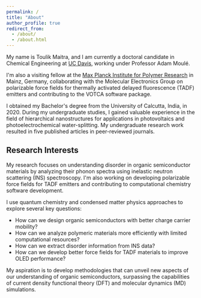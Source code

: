 ```yaml
---
permalink: /
title: "About"
author_profile: true
redirect_from: 
  - /about/
  - /about.html
---
```


My name is Toulik Maitra, and I am currently a doctoral candidate in Chemical Engineering at <a href="https://www.ucdavis.edu/" target="_blank">UC Davis</a>, working under Professor Adam Moulé. 

I'm also a visiting fellow at the <a href="https://www.mpip-mainz.mpg.de/" target="_blank">Max Planck Institute for Polymer Research</a> in Mainz, Germany, collaborating with the Molecular Electronics Group on polarizable force fields for thermally activated delayed fluorescence (TADF) emitters and contributing to the VOTCA software package.

I obtained my Bachelor's degree from the University of Calcutta, India, in 2020. During my undergraduate studies, I gained valuable experience in the field of hierarchical nanostructures for applications in photovoltaics and photoelectrochemical water-splitting. My undergraduate research work resulted in five published articles in peer-reviewed journals.

## Research Interests

My research focuses on understanding disorder in organic semiconductor materials by analyzing their phonon spectra using inelastic neutron scattering (INS) spectroscopy. I'm also working on developing polarizable force fields for TADF emitters and contributing to computational chemistry software development.

I use quantum chemistry and condensed matter physics approaches to explore several key questions:

* How can we design organic semiconductors with better charge carrier mobility?
* How can we analyze polymeric materials more efficiently with limited computational resources?
* How can we extract disorder information from INS data?
* How can we develop better force fields for TADF materials to improve OLED performance?

My aspiration is to develop methodologies that can unveil new aspects of our understanding of organic semiconductors, surpassing the capabilities of current density functional theory (DFT) and molecular dynamics (MD) simulations.

